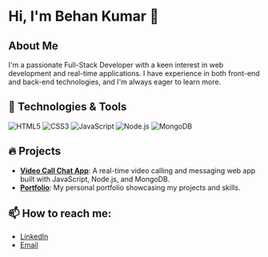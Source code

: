 # Hi, I'm Behan Kumar 👋

## About Me
I'm a passionate Full-Stack Developer with a keen interest in web development and real-time applications. I have experience in both front-end and back-end technologies, and I'm always eager to learn more.

## 🔧 Technologies & Tools
![HTML5](https://img.shields.io/badge/HTML5-E34F26?style=flat-square&logo=html5&logoColor=white)
![CSS3](https://img.shields.io/badge/CSS3-1572B6?style=flat-square&logo=css3&logoColor=white)
![JavaScript](https://img.shields.io/badge/JavaScript-F7DF1E?style=flat-square&logo=javascript&logoColor=black)
![Node.js](https://img.shields.io/badge/Node.js-339933?style=flat-square&logo=node.js&logoColor=white)
![MongoDB](https://img.shields.io/badge/MongoDB-47A248?style=flat-square&logo=mongodb&logoColor=white)

## 🔥 Projects
- **[Video Call Chat App](https://github.com/behan05/Video-Call-Chat-App)**: A real-time video calling and messaging web app built with JavaScript, Node.js, and MongoDB.
- **[Portfolio](https://github.com/behan05/portfolio)**: My personal portfolio showcasing my projects and skills.

## 📫 How to reach me:
- [LinkedIn](https://www.linkedin.com/in/behan-kumar)
- [Email](mailto:behankrbth@outlook.com)
